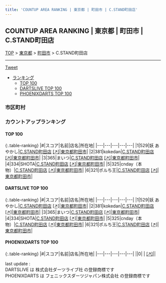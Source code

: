 ```yaml
---
title: 'COUNTUP AREA RANKING | 東京都 | 町田市 | C.STAND町田店'
---
```

## COUNTUP AREA RANKING | 東京都 | 町田市 | C.STAND町田店

[TOP](/darts/rank/) > [東京都](/darts/rank/東京都/) > [町田市](/darts/rank/東京都/町田市/) > C.STAND町田店

___

<a href="https://twitter.com/share?ref_src=twsrc%5Etfw" data-text="COUNTUP AREA RANKING | 東京都町田市C.STAND町田店" class="twitter-share-button" data-hashtags="DARTSLIVE,PHOENIXDARTS,darts,ダーツ" data-show-count="false">Tweet</a>

* [ランキング](#カウントアップランキング)
    * [TOP 100](#top-100)
    * [DARTSLIVE TOP 100](#dartslive-top-100)
    * [PHOENIXDARTS TOP 100](#phoenixdarts-top-100)

### 市区町村

<ul>

</ul>

### カウントアップランキング

#### TOP 100



{:.table-ranking}
|#|スコア|名前|店名|所在地|
|---|---|---|---|---|
|1|529|<span class="rank-name-dl">妖 あやかし</span>|<a href="/darts/rank/shops/1e78c7419bd5d5b30d9b047a20a7ba1e.html">C.STAND町田店</a> <a href="https://search.dartslive.com/jp/shop/1e78c7419bd5d5b30d9b047a20a7ba1e">[↗]</a>|<a href="/darts/rank/東京都/町田市">東京都町田市</a>|
|2|381|<span class="rank-name-dl">kokedan</span>|<a href="/darts/rank/shops/1e78c7419bd5d5b30d9b047a20a7ba1e.html">C.STAND町田店</a> <a href="https://search.dartslive.com/jp/shop/1e78c7419bd5d5b30d9b047a20a7ba1e">[↗]</a>|<a href="/darts/rank/東京都/町田市">東京都町田市</a>|
|3|365|<span class="rank-name-dl">まいつ</span>|<a href="/darts/rank/shops/1e78c7419bd5d5b30d9b047a20a7ba1e.html">C.STAND町田店</a> <a href="https://search.dartslive.com/jp/shop/1e78c7419bd5d5b30d9b047a20a7ba1e">[↗]</a>|<a href="/darts/rank/東京都/町田市">東京都町田市</a>|
|4|334|<span class="rank-name-dl">SHOTA</span>|<a href="/darts/rank/shops/1e78c7419bd5d5b30d9b047a20a7ba1e.html">C.STAND町田店</a> <a href="https://search.dartslive.com/jp/shop/1e78c7419bd5d5b30d9b047a20a7ba1e">[↗]</a>|<a href="/darts/rank/東京都/町田市">東京都町田市</a>|
|5|325|<span class="rank-name-dl">cnday（本物）</span>|<a href="/darts/rank/shops/1e78c7419bd5d5b30d9b047a20a7ba1e.html">C.STAND町田店</a> <a href="https://search.dartslive.com/jp/shop/1e78c7419bd5d5b30d9b047a20a7ba1e">[↗]</a>|<a href="/darts/rank/東京都/町田市">東京都町田市</a>|
|6|321|<span class="rank-name-dl">ポルち王</span>|<a href="/darts/rank/shops/1e78c7419bd5d5b30d9b047a20a7ba1e.html">C.STAND町田店</a> <a href="https://search.dartslive.com/jp/shop/1e78c7419bd5d5b30d9b047a20a7ba1e">[↗]</a>|<a href="/darts/rank/東京都/町田市">東京都町田市</a>|


#### DARTSLIVE TOP 100



{:.table-ranking}
|#|スコア|名前|店名|所在地|
|---|---|---|---|---|
|1|529|<span class="rank-name-dl">妖 あやかし</span>|<a href="/darts/rank/shops/1e78c7419bd5d5b30d9b047a20a7ba1e.html">C.STAND町田店</a> <a href="https://search.dartslive.com/jp/shop/1e78c7419bd5d5b30d9b047a20a7ba1e">[↗]</a>|<a href="/darts/rank/東京都/町田市">東京都町田市</a>|
|2|381|<span class="rank-name-dl">kokedan</span>|<a href="/darts/rank/shops/1e78c7419bd5d5b30d9b047a20a7ba1e.html">C.STAND町田店</a> <a href="https://search.dartslive.com/jp/shop/1e78c7419bd5d5b30d9b047a20a7ba1e">[↗]</a>|<a href="/darts/rank/東京都/町田市">東京都町田市</a>|
|3|365|<span class="rank-name-dl">まいつ</span>|<a href="/darts/rank/shops/1e78c7419bd5d5b30d9b047a20a7ba1e.html">C.STAND町田店</a> <a href="https://search.dartslive.com/jp/shop/1e78c7419bd5d5b30d9b047a20a7ba1e">[↗]</a>|<a href="/darts/rank/東京都/町田市">東京都町田市</a>|
|4|334|<span class="rank-name-dl">SHOTA</span>|<a href="/darts/rank/shops/1e78c7419bd5d5b30d9b047a20a7ba1e.html">C.STAND町田店</a> <a href="https://search.dartslive.com/jp/shop/1e78c7419bd5d5b30d9b047a20a7ba1e">[↗]</a>|<a href="/darts/rank/東京都/町田市">東京都町田市</a>|
|5|325|<span class="rank-name-dl">cnday（本物）</span>|<a href="/darts/rank/shops/1e78c7419bd5d5b30d9b047a20a7ba1e.html">C.STAND町田店</a> <a href="https://search.dartslive.com/jp/shop/1e78c7419bd5d5b30d9b047a20a7ba1e">[↗]</a>|<a href="/darts/rank/東京都/町田市">東京都町田市</a>|
|6|321|<span class="rank-name-dl">ポルち王</span>|<a href="/darts/rank/shops/1e78c7419bd5d5b30d9b047a20a7ba1e.html">C.STAND町田店</a> <a href="https://search.dartslive.com/jp/shop/1e78c7419bd5d5b30d9b047a20a7ba1e">[↗]</a>|<a href="/darts/rank/東京都/町田市">東京都町田市</a>|


#### PHOENIXDARTS TOP 100



{:.table-ranking}
|#|スコア|名前|店名|所在地|
|---|---|---|---|---|
||0|<span class="rank-name-dl"> </span>|<a href="/darts/rank/shops/.html"></a> <a href="">[↗]</a>|<a href="/darts/rank//"></a>|


<div class="footer border-top border-gray-light mt-5 pt-3 text-right text-gray">
    last update : <span style="font-weight: italic" id="foot_last_modified"></span><br />
    DARTSLIVE は 株式会社ダーツライブ社 の登録商標です<br />
    PHOENIXDARTS は フェニックスダーツジャパン株式会社 の登録商標です<br />
</div>

<script src="https://cdnjs.cloudflare.com/ajax/libs/jquery.tablesorter/2.31.3/js/jquery.tablesorter.min.js" integrity="sha512-qzgd5cYSZcosqpzpn7zF2ZId8f/8CHmFKZ8j7mU4OUXTNRd5g+ZHBPsgKEwoqxCtdQvExE5LprwwPAgoicguNg==" crossorigin="anonymous" referrerpolicy="no-referrer"></script>
<link rel="stylesheet" href="https://cdnjs.cloudflare.com/ajax/libs/jquery.tablesorter/2.31.3/css/theme.default.min.css" integrity="sha512-wghhOJkjQX0Lh3NSWvNKeZ0ZpNn+SPVXX1Qyc9OCaogADktxrBiBdKGDoqVUOyhStvMBmJQ8ZdMHiR3wuEq8+w==" crossorigin="anonymous" referrerpolicy="no-referrer" />
<script>
$(function() {
    $(".table-ranking").tablesorter({sortList:[[0, 0]]});
    $("#foot_last_modified").text(formatDate(new Date(document.lastModified), 'yyyy-MM-dd HH:mm:ss'));
});
</script>

<script async src="https://platform.twitter.com/widgets.js" charset="utf-8"></script>